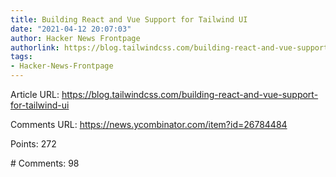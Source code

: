 ```yaml
---
title: Building React and Vue Support for Tailwind UI
date: "2021-04-12 20:07:03"
author: Hacker News Frontpage
authorlink: https://blog.tailwindcss.com/building-react-and-vue-support-for-tailwind-ui
tags:
- Hacker-News-Frontpage
---
```


<p>Article URL: <a href="https://blog.tailwindcss.com/building-react-and-vue-support-for-tailwind-ui">https://blog.tailwindcss.com/building-react-and-vue-support-for-tailwind-ui</a></p>
<p>Comments URL: <a href="https://news.ycombinator.com/item?id=26784484">https://news.ycombinator.com/item?id=26784484</a></p>
<p>Points: 272</p>
<p># Comments: 98</p>
